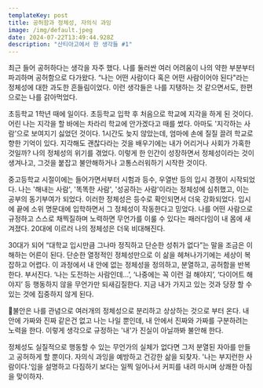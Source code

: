 ```yaml
---
templateKey: post
title: 공허함과 정체성, 자의식 과잉
image: /img/default.jpeg
date: 2024-07-22T13:49:44.928Z
description: "산티아고에서 한 생각들 #1"
---
```



최근 들어 공허하다는 생각을 자주 했다. 나를 둘러싼 여러 어려움이 나의 약한 부분부터 파괴하며 공허함으로 다가왔다. “나는 어떤 사람이다 혹은 어떤 사람이어야 된다"라는 정체성에 대한 과도한 흔들림이었다. 이런 생각들은 나를 지탱하는 것 같으면서도, 한편으로는 나를 갉아먹었다. 

초등학교 1학년 때에 일이다. 초등학교 입학 후 처음으로 학교에 지각을 하게 된 것이다. 어린 나는 지각을 할 바에는 차라리 학교에 안가겠다고 때를 썼다. 아마도 '지각하는 사람'으로 보여지기 싫었던 것이다. 1시간도 늦지 않았는데, 엄마에 손에 질질 끌려 학교로 향한 기억이 있다. 지각해도 괜찮다라는 것을 배우기에는 내가 어리거나 사회가 가혹한 것일까? 나의 정체성의 위기를 겪었다. 이렇게 한 인간이 성장하면서 정체성이라는 것이 생겨나고, 그것을 붙잡고 불안해하거나 고통스러워하기 시작한 것이다.

중고등학교 시절이에는 들어가면서부터 시험과 등수, 우열반 등의 입시 경쟁이 시작되었다. 나는 '해내는 사람', '똑똑한 사람', '성공하는 사람'이라는 정체성에 심취했고, 이는 공부의 동기부여가 되었다. 이러한 정체성은 등수로 확인되면서 더욱 강화되었다. 입시에 끝에 소위 명문대에 입학하면서 그 정체성이 작동한다고 믿었다. 나를 어떤 사람으로 규정하고 스스로 채찍질하며 노력하면 무언가를 이룰 수 있다는 패러다임이 내 몸에 새겨졌다. 20대에 이르러 나의 정체성은 더욱 비대해진다. 

30대가 되어 “대학교 입시만큼 그나마 정직하고 단순한 성취가 없다”는 말을 조금은 이해하는 어른이 된다. 단순한 열정적인 정체성만으로 이 삶을 헤쳐나가기에는 세상이 복잡하고 어렵다. 이 과정에서 내 안에 없는 정체성을 정의하고, 분열하고, 공허함을 반복한다. 부서진다. ‘나는 도전하는 사람인데…’, ‘나중에는 꼭 이런 걸 해야지’, ‘다이어트 해야지’ 등 행동하지 않을 무언가만 되새김질한다. 지금 내가 가지고 있는 것과 당장 할 수 있는 것에 집중하지 않게 된다. 

불안은 나를 관념으로 여러개의 정체성으로 분리하고 상상하는 것으로 부터 온다. 내 안에 가짜와 진짜 같은건 없고 나는 나일 뿐인데, 내 안에서 진짜와 가짜를 구분하려는 노력을 한다. 이렇게 생각으로 규정하는 '내'가 진실이 아닐까봐 불안해 한다. 

정체성도 실질적으로 행동할 수 있는 무언가의 실체가 없다면 그저 분열된 자아를 만들고 공허하게 할 뿐이다. 자의식 과잉을 예방하고 건강한 삶을 되찾자. '나는 부지런한 사람이다.'임을 설명하고 다짐하기 보다는 일찍 일어나서 커피를 내려 마시며 상쾌한 아침을 맞이하자.